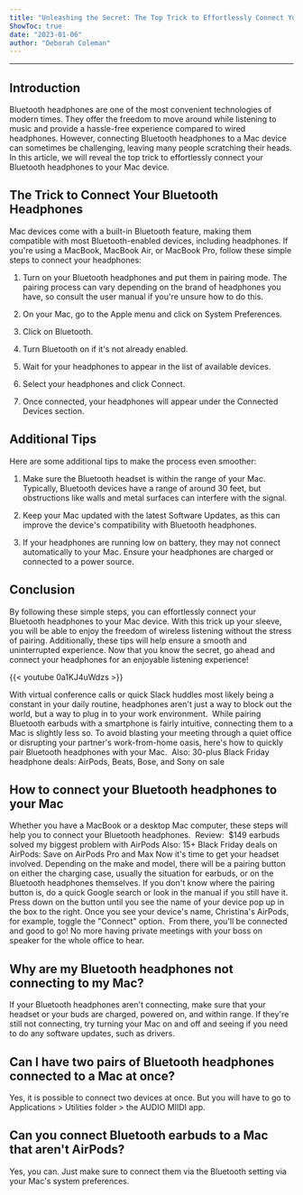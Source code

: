 ```yaml
---
title: "Unleashing the Secret: The Top Trick to Effortlessly Connect Your Bluetooth Headphones to Your Mac Like a Pro!"
ShowToc: true 
date: "2023-01-06"
author: "Deborah Coleman"
---
```

*****
## Introduction

Bluetooth headphones are one of the most convenient technologies of modern times. They offer the freedom to move around while listening to music and provide a hassle-free experience compared to wired headphones. However, connecting Bluetooth headphones to a Mac device can sometimes be challenging, leaving many people scratching their heads. In this article, we will reveal the top trick to effortlessly connect your Bluetooth headphones to your Mac device.

## The Trick to Connect Your Bluetooth Headphones

Mac devices come with a built-in Bluetooth feature, making them compatible with most Bluetooth-enabled devices, including headphones. If you're using a MacBook, MacBook Air, or MacBook Pro, follow these simple steps to connect your headphones:

1. Turn on your Bluetooth headphones and put them in pairing mode. The pairing process can vary depending on the brand of headphones you have, so consult the user manual if you're unsure how to do this.

2. On your Mac, go to the Apple menu and click on System Preferences.

3. Click on Bluetooth.

4. Turn Bluetooth on if it's not already enabled.

5. Wait for your headphones to appear in the list of available devices.

6. Select your headphones and click Connect.

7. Once connected, your headphones will appear under the Connected Devices section.

## Additional Tips

Here are some additional tips to make the process even smoother:

1. Make sure the Bluetooth headset is within the range of your Mac. Typically, Bluetooth devices have a range of around 30 feet, but obstructions like walls and metal surfaces can interfere with the signal.

2. Keep your Mac updated with the latest Software Updates, as this can improve the device's compatibility with Bluetooth headphones.

3. If your headphones are running low on battery, they may not connect automatically to your Mac. Ensure your headphones are charged or connected to a power source.

## Conclusion

By following these simple steps, you can effortlessly connect your Bluetooth headphones to your Mac device. With this trick up your sleeve, you will be able to enjoy the freedom of wireless listening without the stress of pairing. Additionally, these tips will help ensure a smooth and uninterrupted experience. Now that you know the secret, go ahead and connect your headphones for an enjoyable listening experience!

{{< youtube 0a1KJ4uWdzs >}} 



With virtual conference calls or quick Slack huddles most likely being a constant in your daily routine, headphones aren't just a way to block out the world, but a way to plug in to your work environment. 
While pairing Bluetooth earbuds with a smartphone is fairly intuitive, connecting them to a Mac is slightly less so. To avoid blasting your meeting through a quiet office or disrupting your partner's work-from-home oasis, here's how to quickly pair Bluetooth headphones with your Mac. 
Also: 30-plus Black Friday headphone deals: AirPods, Beats, Bose, and Sony on sale

 
## How to connect your Bluetooth headphones to your Mac


Whether you have a MacBook or a desktop Mac computer, these steps will help you to connect your Bluetooth headphones. 
Review:  $149 earbuds solved my biggest problem with AirPods
Also: 15+ Black Friday deals on AirPods: Save on AirPods Pro and Max
Now it's time to get your headset involved. Depending on the make and model, there will be a pairing button on either the charging case, usually the situation for earbuds, or on the Bluetooth headphones themselves. If you don't know where the pairing button is, do a quick Google search or look in the manual if you still have it.
Press down on the button until you see the name of your device pop up in the box to the right. Once you see your device's name, Christina's AirPods, for example, toggle the "Connect" option. 
From there, you'll be connected and good to go! No more having private meetings with your boss on speaker for the whole office to hear.

 
## Why are my Bluetooth headphones not connecting to my Mac? 


If your Bluetooth headphones aren't connecting, make sure that your headset or your buds are charged, powered on, and within range. If they're still not connecting, try turning your Mac on and off and seeing if you need to do any software updates, such as drivers. 

 
## Can I have two pairs of Bluetooth headphones connected to a Mac at once? 


Yes, it is possible to connect two devices at once. But you will have to go to Applications > Utilities folder > the AUDIO MIIDI app. 

 
## Can you connect Bluetooth earbuds to a Mac that aren't AirPods?


Yes, you can. Just make sure to connect them via the Bluetooth setting via your Mac's system preferences. 




